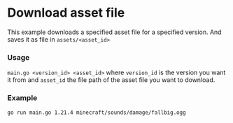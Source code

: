 # Download asset file

This example downloads a specified asset file for a specified version. And saves it as file in `assets/<asset_id>`

### Usage

`main.go <version_id> <asset_id>` where `version_id` is the version you want it from and `asset_id` the file path of the asset file you want to download.

### Example
```sh
go run main.go 1.21.4 minecraft/sounds/damage/fallbig.ogg
```

